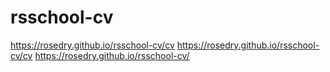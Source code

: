 # rsschool-cv
https://rosedry.github.io/rsschool-cv/cv
https://rosedry.github.io/rsschool-cv/cv
https://rosedry.github.io/rsschool-cv/
